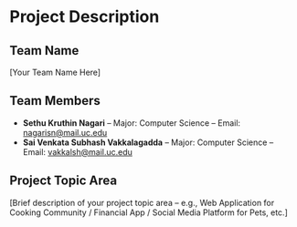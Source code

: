 # Project Description

## Team Name  
[Your Team Name Here]

## Team Members  
- **Sethu Kruthin Nagari** – Major: Computer Science – Email: nagarisn@mail.uc.edu  
- **Sai Venkata Subhash Vakkalagadda** – Major: Computer Science – Email: vakkalsh@mail.uc.edu  

## Project Topic Area  
[Brief description of your project topic area – e.g., Web Application for Cooking Community / Financial App / Social Media Platform for Pets, etc.]

